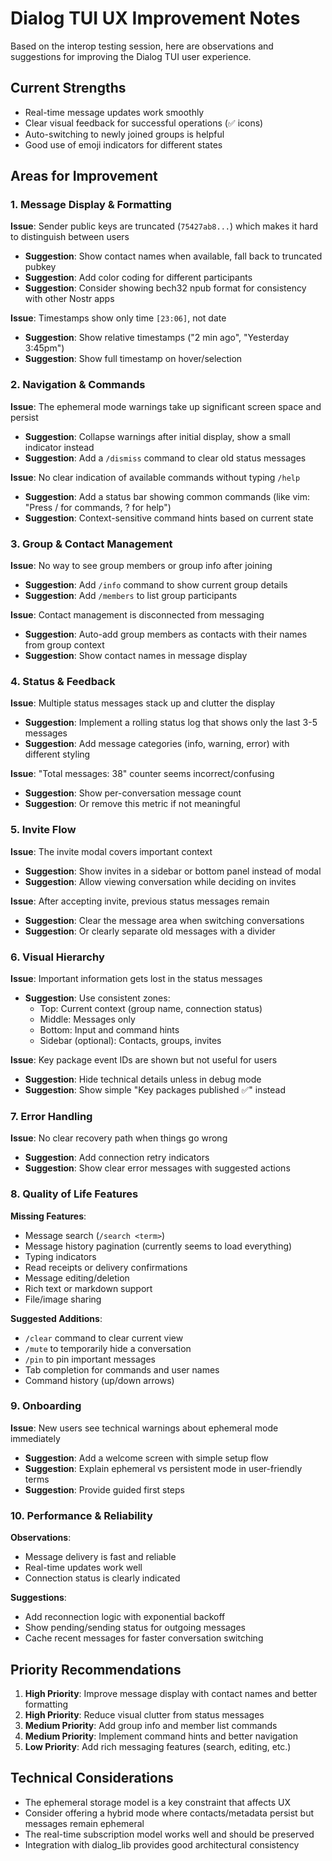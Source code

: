# Dialog TUI UX Improvement Notes

Based on the interop testing session, here are observations and suggestions for improving the Dialog TUI user experience.

## Current Strengths
- Real-time message updates work smoothly
- Clear visual feedback for successful operations (✅ icons)
- Auto-switching to newly joined groups is helpful
- Good use of emoji indicators for different states

## Areas for Improvement

### 1. Message Display & Formatting

**Issue**: Sender public keys are truncated (`75427ab8...`) which makes it hard to distinguish between users
- **Suggestion**: Show contact names when available, fall back to truncated pubkey
- **Suggestion**: Add color coding for different participants
- **Suggestion**: Consider showing bech32 npub format for consistency with other Nostr apps

**Issue**: Timestamps show only time `[23:06]`, not date
- **Suggestion**: Show relative timestamps ("2 min ago", "Yesterday 3:45pm")
- **Suggestion**: Show full timestamp on hover/selection

### 2. Navigation & Commands

**Issue**: The ephemeral mode warnings take up significant screen space and persist
- **Suggestion**: Collapse warnings after initial display, show a small indicator instead
- **Suggestion**: Add a `/dismiss` command to clear old status messages

**Issue**: No clear indication of available commands without typing `/help`
- **Suggestion**: Add a status bar showing common commands (like vim: "Press / for commands, ? for help")
- **Suggestion**: Context-sensitive command hints based on current state

### 3. Group & Contact Management

**Issue**: No way to see group members or group info after joining
- **Suggestion**: Add `/info` command to show current group details
- **Suggestion**: Add `/members` to list group participants

**Issue**: Contact management is disconnected from messaging
- **Suggestion**: Auto-add group members as contacts with their names from group context
- **Suggestion**: Show contact names in message display

### 4. Status & Feedback

**Issue**: Multiple status messages stack up and clutter the display
- **Suggestion**: Implement a rolling status log that shows only the last 3-5 messages
- **Suggestion**: Add message categories (info, warning, error) with different styling

**Issue**: "Total messages: 38" counter seems incorrect/confusing
- **Suggestion**: Show per-conversation message count
- **Suggestion**: Or remove this metric if not meaningful

### 5. Invite Flow

**Issue**: The invite modal covers important context
- **Suggestion**: Show invites in a sidebar or bottom panel instead of modal
- **Suggestion**: Allow viewing conversation while deciding on invites

**Issue**: After accepting invite, previous status messages remain
- **Suggestion**: Clear the message area when switching conversations
- **Suggestion**: Or clearly separate old messages with a divider

### 6. Visual Hierarchy

**Issue**: Important information gets lost in the status messages
- **Suggestion**: Use consistent zones:
  - Top: Current context (group name, connection status)
  - Middle: Messages only
  - Bottom: Input and command hints
  - Sidebar (optional): Contacts, groups, invites

**Issue**: Key package event IDs are shown but not useful for users
- **Suggestion**: Hide technical details unless in debug mode
- **Suggestion**: Show simple "Key packages published ✅" instead

### 7. Error Handling

**Issue**: No clear recovery path when things go wrong
- **Suggestion**: Add connection retry indicators
- **Suggestion**: Show clear error messages with suggested actions

### 8. Quality of Life Features

**Missing Features**:
- Message search (`/search <term>`)
- Message history pagination (currently seems to load everything)
- Typing indicators
- Read receipts or delivery confirmations
- Message editing/deletion
- Rich text or markdown support
- File/image sharing

**Suggested Additions**:
- `/clear` command to clear current view
- `/mute` to temporarily hide a conversation
- `/pin` to pin important messages
- Tab completion for commands and user names
- Command history (up/down arrows)

### 9. Onboarding

**Issue**: New users see technical warnings about ephemeral mode immediately
- **Suggestion**: Add a welcome screen with simple setup flow
- **Suggestion**: Explain ephemeral vs persistent mode in user-friendly terms
- **Suggestion**: Provide guided first steps

### 10. Performance & Reliability

**Observations**:
- Message delivery is fast and reliable
- Real-time updates work well
- Connection status is clearly indicated

**Suggestions**:
- Add reconnection logic with exponential backoff
- Show pending/sending status for outgoing messages
- Cache recent messages for faster conversation switching

## Priority Recommendations

1. **High Priority**: Improve message display with contact names and better formatting
2. **High Priority**: Reduce visual clutter from status messages
3. **Medium Priority**: Add group info and member list commands
4. **Medium Priority**: Implement command hints and better navigation
5. **Low Priority**: Add rich messaging features (search, editing, etc.)

## Technical Considerations

- The ephemeral storage model is a key constraint that affects UX
- Consider offering a hybrid mode where contacts/metadata persist but messages remain ephemeral
- The real-time subscription model works well and should be preserved
- Integration with dialog_lib provides good architectural consistency